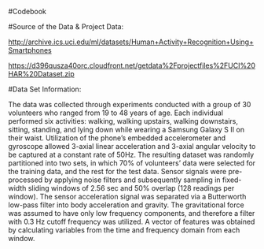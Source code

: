 #Codebook

#Source of the Data & Project Data:

http://archive.ics.uci.edu/ml/datasets/Human+Activity+Recognition+Using+Smartphones

https://d396qusza40orc.cloudfront.net/getdata%2Fprojectfiles%2FUCI%20HAR%20Dataset.zip

#Data Set Information:

The data was collected through experiments conducted with a group of 30 volunteers who ranged from 19 to 48 years of age. Each individual performed six activities: walking, walking upstairs, walking downstairs, sitting, standing, and lying down while wearing a Samsung Galaxy S II on their waist. Utilization of the phone’s embedded accelerometer and gyroscope allowed 3-axial linear acceleration and 3-axial angular velocity to be captured at a constant rate of 50Hz. The resulting dataset was randomly partitioned into two sets, in which 70% of volunteers’ data were selected for the training data, and the rest for the test data.
	Sensor signals were pre-processed by applying noise filters and subsequently sampling in fixed-width sliding windows of 2.56 sec and 50% overlap (128 readings per window). The sensor acceleration signal was separated via a Butterworth low-pass filter into body acceleration and gravity. The gravitational force was assumed to have only low frequency components, and therefore a filter with 0.3 Hz cutoff frequency was utilized. A vector of features was obtained by calculating variables from the time and frequency domain from each window.
